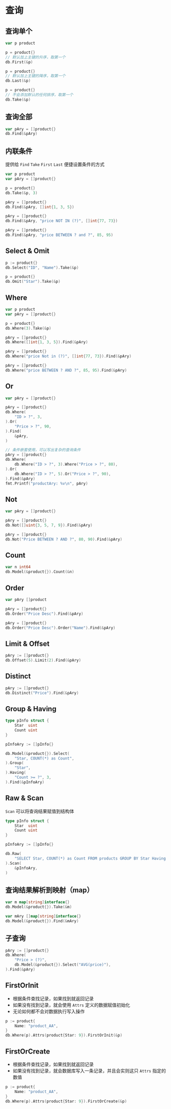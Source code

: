 # 查询


## 查询单个

```go hl_lines="4 5 8 9 12 13"
var p product

p = product{}
// 默认加上主键的升序，取第一个
db.First(&p)

p = product{}
// 默认加上主键的降序，取第一个
db.Last(&p)

p = product{}
// 不会添加默认的任何排序，取第一个
db.Take(&p)
```


## 查询全部

```go hl_lines="2"
var pAry = []product{}
db.Find(&pAry)
```


## 内联条件

提供给 `Find` `Take` `First` `Last` 便捷设置条件的方式

```go
var p product
var pAry = []product{}

p = product{}
db.Take(&p, 3)

pAry = []product{}
db.Find(&pAry, []int{1, 3, 5})

pAry = []product{}
db.Find(&pAry, "price NOT IN (?)", []int{77, 73})

pAry = []product{}
db.Find(&pAry, "price BETWEEN ? and ?", 85, 95)
```


## Select & Omit

```go
p := product{}
db.Select("ID", "Name").Take(&p)

p = product{}
db.Omit("Star").Take(&p)
```


## Where

```go
var p product
var pAry = []product{}

p = product{}
db.Where(3).Take(&p)

pAry = []product{}
db.Where([]int{1, 3, 5}).Find(&pAry)

pAry = []product{}
db.Where("price Not in (?)", []int{77, 73}).Find(&pAry)

pAry = []product{}
db.Where("price BETWEEN ? AND ?", 85, 95).Find(&pAry)
```


## Or

```go
var pAry = []product{}

pAry = []product{}
db.Where(
	"ID > ?", 3,
).Or(
	"Price > ?", 90,
).Find(
	&pAry,
)

// 条件嵌套使用，可以写出复杂的查询条件
pAry = []product{}
db.Where(
	db.Where("ID > ?", 3).Where("Price > ?", 80),
).Or(
	db.Where("ID > ?", 5).Or("Price > ?", 90),
).Find(&pAry)
fmt.Printf("productAry: %v\n", pAry)
```


## Not

```go
var pAry = []product{}

pAry = []product{}
db.Not([]uint{3, 5, 7, 9}).Find(&pAry)

pAry = []product{}
db.Not("Price BETWEEN ? AND ?", 80, 90).Find(&pAry)
```


## Count

```go
var n int64
db.Model(&product{}).Count(&n)
```


## Order

```go
var pAry []product

pAry = []product{}
db.Order("Price Desc").Find(&pAry)

pAry = []product{}
db.Order("Price Desc").Order("Name").Find(&pAry)
```


## Limit & Offset

```go
pAry := []product{}
db.Offset(5).Limit(2).Find(&pAry)
```


## Distinct

```go
pAry := []product{}
db.Distinct("Price").Find(&pAry)
```


## Group & Having

```go
type pInfo struct {
	Star  uint
	Count uint
}

pInfoAry := []pInfo{}

db.Model(&product{}).Select(
	"Star, COUNT(*) as Count",
).Group(
	"Star",
).Having(
	"Count >= ?", 3,
).Find(&pInfoAry)
```


## Raw & Scan

`Scan` 可以将查询结果赋值到结构体

```go
type pInfo struct {
	Star  uint
	Count uint
}

pInfoAry := []pInfo{}

db.Raw(
	"SELECT Star, COUNT(*) as Count FROM products GROUP BY Star Having Count >= 3",
).Scan(
	&pInfoAry,
)
```


## 查询结果解析到映射（map）

```go
var m map[string]interface{}
db.Model(&product{}).Take(&m)

var mAry []map[string]interface{}
db.Model(&product{}).Find(&mAry)
```


## 子查询

```go
pAry := []product{}
db.Where(
	"Price > (?)",
	db.Model(&product{}).Select("AVG(price)"),
).Find(&pAry)
```


## FirstOrInit

- 根据条件查找记录，如果找到就返回记录
- 如果没有找到记录，就会使用 `Attrs` 定义的数据赋值初始化
- 无论如何都不会对数据执行写入操作

```go
p := product{
	Name: "product_AA",
}
db.Where(p).Attrs(product{Star: 9}).FirstOrInit(&p)
```


## FirstOrCreate

- 根据条件查找记录，如果找到就返回记录
- 如果没有找到记录，就会数据库写入一条记录，并且会实则这只 `Attrs` 指定的数值

```go
p := product{
	Name: "product_AA",
}
db.Where(p).Attrs(product{Star: 9}).FirstOrCreate(&p)
```
